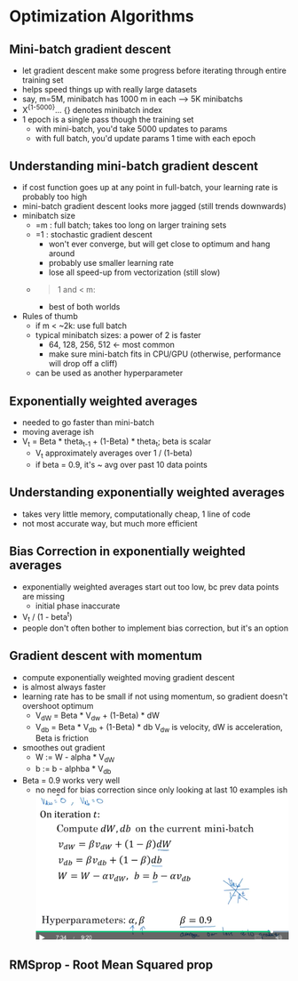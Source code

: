 # Optimization Algorithms

## Mini-batch gradient descent

- let gradient descent make some progress before iterating through entire training set
- helps speed things up with really large datasets
- say, m=5M, minibatch has 1000 m in each --> 5K minibatchs
- X<sup>{1-5000}</sup>... {} denotes minibatch index
- 1 epoch is a single pass though the training set
  - with mini-batch, you'd take 5000 updates to params
  - with full batch, you'd update params 1 time with each epoch

## Understanding mini-batch gradient descent

- if cost function goes up at any point in full-batch, your learning rate is probably too high
- mini-batch gradient descent looks more jagged (still trends downwards)
- minibatch size
  - =m : full batch; takes too long on larger training sets
  - =1 : stochastic gradient descent
    - won't ever converge, but will get close to optimum and hang around
    - probably use smaller learning rate
    - lose all speed-up from vectorization (still slow)
  - >1 and < m:
    - best of both worlds
- Rules of thumb
  - if m < ~2k: use full batch
  - typical minibatch sizes: a power of 2 is faster
    - 64, 128, 256, 512 <- most common
    - make sure mini-batch fits in CPU/GPU (otherwise, performance will drop off a cliff)
  - can be used as another hyperparameter

## Exponentially weighted averages

- needed to go faster than mini-batch
- moving average ish
- V<sub>t</sub> = Beta * theta<sub>t-1</sub> + (1-Beta) * theta<sub>t</sub>; beta is scalar
  - V<sub>t</sub> approximately averages over 1 / (1-beta)
  - if beta = 0.9, it's ~ avg over past 10 data points
  
## Understanding exponentially weighted averages

- takes very little memory, computationally cheap, 1 line of code
- not most accurate way, but much more efficient

## Bias Correction in exponentially weighted averages

- exponentially weighted averages start out too low, bc prev data points are missing
  - initial phase inaccurate
- V<sub>t</sub> / (1 - beta<sup>t</sup>)
- people don't often bother to implement bias correction, but it's an option

## Gradient descent with momentum

- compute exponentially weighted moving gradient descent
- is almost always faster
- learning rate has to be small if not using momentum, so gradient doesn't overshoot optimum
  - V<sub>dW</sub> = Beta * V<sub>dw</sub> + (1-Beta) * dW
  - V<sub>db</sub> = Beta * V<sub>db</sub> + (1-Beta) * db
  V<sub>dw</sub> is velocity, dW is acceleration, Beta is friction
- smoothes out gradient
  - W := W - alpha * V<sub>dW</sub>
  - b := b - alphba * V<sub>db</sub>
- Beta = 0.9 works very well
  - no need for bias correction since only looking at last 10 examples ish
![img](https://github.com/chriseal/deep_learning_ai/blob/master/2_improvingDeepNeuralNetworks/week2/2wk2_momemtum_implementation_formulas.png)

## RMSprop - Root Mean Squared prop










